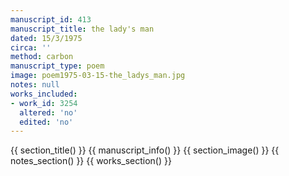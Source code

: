 ```yaml
---
manuscript_id: 413
manuscript_title: the lady's man
dated: 15/3/1975
circa: ''
method: carbon
manuscript_type: poem
image: poem1975-03-15-the_ladys_man.jpg
notes: null
works_included:
- work_id: 3254
  altered: 'no'
  edited: 'no'
---
```


{{ section_title() }}
{{ manuscript_info() }}
{{ section_image() }}
{{ notes_section() }}
{{ works_section() }}

